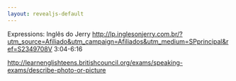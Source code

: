 ```yaml
---
layout: revealjs-default
---
```


Expressions: Inglês do Jerry
http://lp.inglesonjerry.com.br/?utm_source=Afiliado&utm_campaign=Afiliados&utm_medium=SPprincipal&ref=S2349708V
3:04-6:16

http://learnenglishteens.britishcouncil.org/exams/speaking-exams/describe-photo-or-picture